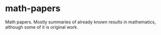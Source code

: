 # math-papers
Math papers. Mostly summaries of already known results in mathematics, although some of it is original work. 
